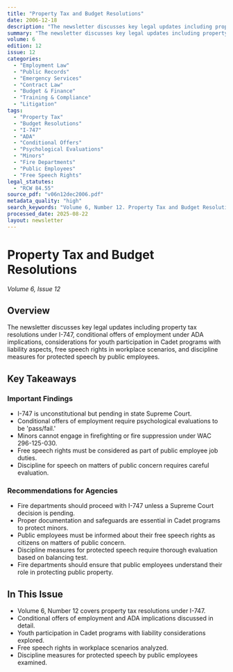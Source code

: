 ```yaml
---
title: "Property Tax and Budget Resolutions"
date: 2006-12-18
description: "The newsletter discusses key legal updates including property tax resolutions under I-747, conditional offers of employment under ADA implications, considerations for youth participation in Cadet programs with liability aspects, free speech rights in workplace scenarios, and discipline measures for protected speech by public employees."
summary: "The newsletter discusses key legal updates including property tax resolutions under I-747, conditional offers of employment under ADA implications, considerations for youth participation in Cadet programs with liability aspects, free speech rights in workplace scenarios, and discipline measures for protected speech by public employees."
volume: 6
edition: 12
issue: 12
categories:
  - "Employment Law"
  - "Public Records"
  - "Emergency Services"
  - "Contract Law"
  - "Budget & Finance"
  - "Training & Compliance"
  - "Litigation"
tags:
  - "Property Tax"
  - "Budget Resolutions"
  - "I-747"
  - "ADA"
  - "Conditional Offers"
  - "Psychological Evaluations"
  - "Minors"
  - "Fire Departments"
  - "Public Employees"
  - "Free Speech Rights"
legal_statutes:
  - "RCW 84.55"
source_pdf: "v06n12dec2006.pdf"
metadata_quality: "high"
search_keywords: "Volume 6, Number 12. Property Tax and Budget Resolutions. Joseph F. Quinn, Legal Counsel to RReessooll fire districts. I-747 unconstitutional ruling pending in state Supreme Court. Conditional offers ..."
processed_date: 2025-08-22
layout: newsletter
---
```


# Property Tax and Budget Resolutions

*Volume 6, Issue 12*

## Overview

The newsletter discusses key legal updates including property tax resolutions under I-747, conditional offers of employment under ADA implications, considerations for youth participation in Cadet programs with liability aspects, free speech rights in workplace scenarios, and discipline measures for protected speech by public employees.

## Key Takeaways

### Important Findings

- I-747 is unconstitutional but pending in state Supreme Court.
- Conditional offers of employment require psychological evaluations to be 'pass/fail.'
- Minors cannot engage in firefighting or fire suppression under WAC 296-125-030.
- Free speech rights must be considered as part of public employee job duties.
- Discipline for speech on matters of public concern requires careful evaluation.

### Recommendations for Agencies

- Fire departments should proceed with I-747 unless a Supreme Court decision is pending.
- Proper documentation and safeguards are essential in Cadet programs to protect minors.
- Public employees must be informed about their free speech rights as citizens on matters of public concern.
- Discipline measures for protected speech require thorough evaluation based on balancing test.
- Fire departments should ensure that public employees understand their role in protecting public property.

## In This Issue

- Volume 6, Number 12 covers property tax resolutions under I-747.
- Conditional offers of employment and ADA implications discussed in detail.
- Youth participation in Cadet programs with liability considerations explored.
- Free speech rights in workplace scenarios analyzed.
- Discipline measures for protected speech by public employees examined.


